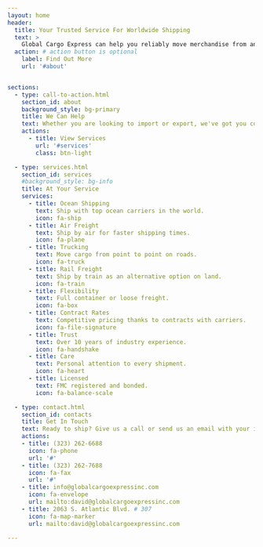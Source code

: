 ```yaml
---
layout: home
header:
  title: Your Trusted Service For Worldwide Shipping
  text: >
    Global Cargo Express can help you reliably move merchandise from and to anywhere in the world. Send us an inquiry to get started!
  action: # action button is optional
    label: Find Out More
    url: '#about'


sections:
  - type: call-to-action.html
    section_id: about
    background_style: bg-primary
    title: We Can Help
    text: Whether you are looking to import or export, we've got you covered! We offer a full range of services to help you with transporting your goods from door to door. We work with top ocean carriers and airlines to provide you with the best international shipping services. We also offer ground transportation to help you get your cargo from hubs to warehouses or other destinations.
    actions:
      - title: View Services
        url: '#services'
        class: btn-light

  - type: services.html
    section_id: services
    #background_style: bg-info
    title: At Your Service
    services:
      - title: Ocean Shipping
        text: Ship with top ocean carriers in the world.
        icon: fa-ship
      - title: Air Freight
        text: Ship by air for faster shipping times.
        icon: fa-plane
      - title: Trucking
        text: Move cargo from point to point on roads.
        icon: fa-truck
      - title: Rail Freight
        text: Ship by train as an alternative option on land.
        icon: fa-train
      - title: Flexibility
        text: Full container or loose freight.
        icon: fa-box
      - title: Contract Rates
        text: Competitive pricing thanks to contracts with carriers.
        icon: fa-file-signature
      - title: Trust
        text: Over 10 years of industry experience.
        icon: fa-handshake
      - title: Care
        text: Personal attention to every shipment.
        icon: fa-heart
      - title: Licensed
        text: FMC registered and bonded.
        icon: fa-balance-scale

  - type: contact.html
    section_id: contacts
    title: Get In Touch
    text: Ready to ship? Give us a call or send us an email with your information and we will get back to you as soon as possible!
    actions:
    - title: (323) 262-6688
      icon: fa-phone
      url: '#'
    - title: (323) 262-7688
      icon: fa-fax
      url: '#'
    - title: info@globalcargoexpressinc.com
      icon: fa-envelope
      url: mailto:david@globalcargoexpressinc.com
    - title: 2063 S. Atlantic Blvd. # 307
      icon: fa-map-marker
      url: mailto:david@globalcargoexpressinc.com

---
```

